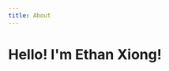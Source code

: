 ```yaml
---
title: About
---
```


# Hello! I'm Ethan Xiong!



<style scoped>
p{
    font-size:20px;
}
</style>
